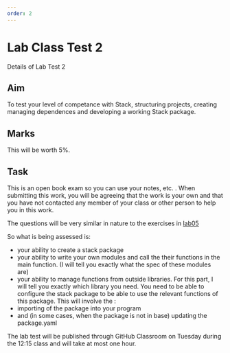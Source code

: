 ```yaml
---
order: 2
---
```

# Lab Class Test 2

Details of Lab Test 2

## Aim

To test your level of competance with Stack, structuring projects, creating  managing dependences and developing a working Stack package. 


## Marks
This will be worth 5%. 

## Task

This is an open book exam so you can use your notes, etc. . When submitting this work, you will be agreeing that the work is your own and that you have not contacted any member of your class or other person to help you in this work. 

The questions will be very similar in nature to the exercises in [lab05]( https://tutors.dev/lab/fun-prog-24/topic07-structuring-programs/unit-07b-labs/book-2/03)

So what is being assessed is:

- your ability to create a stack package 
- your ability to  write your own modules and call the their functions in the main function. (I will tell you exactly what the spec of these modules are)
-  your ability to manage functions from outside libraries. For this part, I will tell you exactly which library you need. You need to be able to configure the stack package to be able to use the relevant functions of this package. This will involve the :
  - importing of the package into your program
  - and (in some cases,  when the package is not in base) updating the package.yaml

The lab test will be published through GitHub Classroom on Tuesday  during the 12:15 class and will take at most one hour. 

